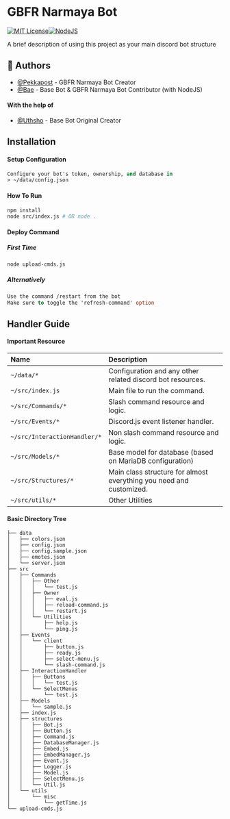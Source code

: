 
# GBFR Narmaya Bot
[![MIT License](https://img.shields.io/badge/License-MIT-green.svg)](https://choosealicense.com/licenses/mit/)[![NodeJS](https://img.shields.io/badge/Framework-NodeJS-yellow.svg)](https://choosealicense.com/licenses/mit/)

A brief description of using this project as your main discord bot structure


## 🚀 Authors
- [@Pekkapost](https://github.com/Pekkapost) - GBFR Narmaya Bot Creator
- [@Bae](https://github.com/kaleid-bae) - Base Bot & GBFR Narmaya Bot Contributor (with NodeJS)

#### With the help of
- [@Uthsho](https://github.com/Uthsho) - Base Bot Original Creator


## Installation

#### Setup Configuration

```ml
Configure your bot's token, ownership, and database in
> ~/data/config.json
```

#### How To Run
```bash
npm install
node src/index.js # OR node .
```

#### Deploy Command
##### First Time
```bash
node upload-cmds.js
```
##### Alternatively
```ml
Use the command /restart from the bot
Make sure to toggle the 'refresh-command' option
```

## Handler Guide

#### Important Resource
| Name     | Description                |
| :------- | :------------------------- |
| `~/data/*`   | Configuration and any other related discord bot resources. |
| `~/src/index.js` | Main file to run the command. |
| `~/src/Commands/*` | Slash command resource and logic. |
| `~/src/Events/*` | Discord.js event listener handler. |
| `~/src/InteractionHandler/*` | Non slash command resource and logic. |
| `~/src/Models/*` | Base model for database (based on MariaDB configuration) |
| `~/src/Structures/*` | Main class structure for almost everything you need and customized. |
| `~/src/utils/*` | Other Utilities |

#### Basic Directory Tree
```tree
├── data
│   ├── colors.json
│   ├── config.json
│   ├── config.sample.json
│   ├── emotes.json
│   └── server.json
├── src
│   ├── Commands
│   │   ├── Other
│   │   │   └── test.js
│   │   ├── Owner
│   │   │   ├── eval.js
│   │   │   ├── reload-command.js
│   │   │   └── restart.js
│   │   └── Utilities
│   │       ├── help.js
│   │       └── ping.js
│   ├── Events
│   │   └── client
│   │       ├── button.js
│   │       ├── ready.js
│   │       ├── select-menu.js
│   │       └── slash-command.js
│   ├── InteractionHandler
│   │   ├── Buttons
│   │   │   └── test.js
│   │   └── SelectMenus
│   │       └── test.js
│   ├── Models
│   │   └── sample.js
│   ├── index.js
│   ├── structures
│   │   ├── Bot.js
│   │   ├── Button.js
│   │   ├── Command.js
│   │   ├── DatabaseManager.js
│   │   ├── Embed.js
│   │   ├── EmbedManager.js
│   │   ├── Event.js
│   │   ├── Logger.js
│   │   ├── Model.js
│   │   ├── SelectMenu.js
│   │   └── Util.js
│   └── utils
│       └── misc
│           └── getTime.js
└── upload-cmds.js
```